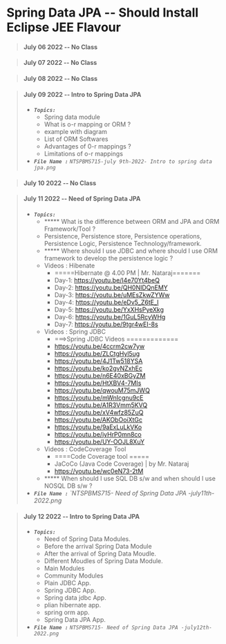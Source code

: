 
# Spring Data JPA -- Should Install Eclipse JEE Flavour

> #### July 06 2022 -- No Class

> #### July 07 2022 -- No Class

> #### July 08 2022 -- No Class

> #### July 09 2022 -- Intro to Spring Data JPA
> - <em>**`Topics:`**</em>
>     - Spring data module
>     - What is o-r mapping or ORM ?
>     - example with diagram
>     - List of ORM Softwares
>     - Advantages of 0-r mappings ?
>     - Limitations of o-r mappings
> - <em>**`File Name :`**</em> *`NTSPBMS715-july 9th-2022- Intro to spring data jpa.png`*

> #### July 10 2022 -- No Class

> #### July 11 2022 -- Need of Spring Data JPA
> - <em>**`Topics:`**</em>
>     - ***** What is the difference between ORM and JPA and ORM Framework/Tool ?
>     - Persistence, Persistence store, Persistence operations, Persistence Logic, Persistence Technology/framework.
>     - ***** Where should I use JDBC and where should I use ORM framework to develop the persistence logic ?
>     - Videos : Hibenate
>          -  =====Hibernate @ 4.00 PM | Mr. Nataraj=======
>          -  Day-1: https://youtu.be/I4e70Yt4beQ
>          -  Day-2: https://youtu.be/QH0NIDQnEMY
>          -  Day-3: https://youtu.be/uMEsZkwZYWw
>          -  Day-4: https://youtu.be/eDv5_Z6tE_I
>          -  Day-5: https://youtu.be/YxXHsPyeXkg
>          -  Day-6: https://youtu.be/1GuL5RcyWHg
>          -  Day-7: https://youtu.be/9tgr4wEI-8s
>     - Videos : Spring JDBC
>          - ===>Spring JDBC Videos =============
>          -  https://youtu.be/4ccrm2cw7yw
>          -  https://youtu.be/ZLCtgHyl5ug
>          -  https://youtu.be/4J1Tw518YSA
>          -  https://youtu.be/ko2gvNZxhEc
>          -  https://youtu.be/n6E40xBGyZM
>          -  https://youtu.be/HtXBV4-7MIs
>          -  https://youtu.be/qwouM75mJWQ
>          -  https://youtu.be/mWnIcgnu9cE
>          -  https://youtu.be/A1R3Vmm5KVQ
>          -  https://youtu.be/xV4wfz85ZuQ
>          -  https://youtu.be/AKObOoiXtGc
>          -  https://youtu.be/9aExLuLkVKo
>          -  https://youtu.be/iyHrP0mn8co
>          -  https://youtu.be/UY-OOJL8XuY
>     - Videos : CodeCoverage Tool
>          -  ====Code Coverage tool =====
>          -  JaCoCo (Java Code Coverage) | by Mr. Nataraj
>          -  https://youtu.be/wc0eN73-2tM
>     - ***** When should I use SQL DB s/w and when should I use NOSQL DB s/w ? 
> - <em>**`File Name :`**</em> *`NTSPBMS715- Need of Spring Data JPA -july11th-2022.png*

> #### July 12 2022 -- Intro to Spring Data JPA
> - <em>**`Topics:`**</em>
>     - Need of Spring Data Modules.
>     - Before the arrival Spring Data Module
>     - After the arrival of Spring Data Moudle.
>     - Different Moudles of Spring Data Module.
>     - Main Modules
>     - Community Modules
>     - Plain JDBC App.
>     - Spring JDBC App.
>     - Spring data jdbc App.
>     - plian hibernate app.
>     - spring orm app.
>     - Spring Data JPA App.
> - <em>**`File Name :`**</em> *`NTSPBMS715- Need of Spring Data JPA -july12th-2022.png`*
